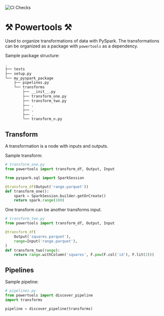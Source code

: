 ![CI Checks](https://github.com/laegsgaardTroels/Powertools/workflows/CI%20Checks/badge.svg?branch=master)

# ⚒  Powertools ⚒

Used to organize transformations of data with PySpark. The transformations can be organized as a package with `powertools` as a dependency.

Sample package structure:

```bash
.
├── tests
├── setup.py
└── my_pyspark_package
    ├── pipelines.py
    └── transforms
        ├── __init__.py
        ├── transform_one.py
        ├── transform_two.py
        ├── . 
        ├── . 
        ├── . 
        └── transform_n.py
```

## Transform

A transformation is a node with inputs and outputs. 

Sample transform:

```python
# transform_one.py
from powertools import transform_df, Output, Input

from pyspark.sql import SparkSession

@transform_df(Output('range.parquet'))
def transform_one():
    spark = SparkSession.builder.getOrCreate()
    return spark.range(100)
```

One transform can be another transforms input.

```python
# transform_two.py
from powertools import transform_df, Output, Input

@transform_df(
    Output('squares.parquet'),
    range=Input('range.parquet'),
)
def transform_two(range):
    return range.withColumn('squares', F.pow(F.col('id'), F.lit(2)))
```

## Pipelines

Sample pipeline:

```python
# pipelines.py
from powertools import discover_pipeline
import transforms

pipeline = discover_pipeline(transforms)
```
